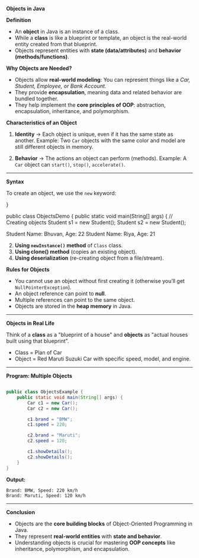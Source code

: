 
 **Objects in Java**

**Definition**

* An **object** in Java is an instance of a class.
* While a **class** is like a blueprint or template, an object is the real-world entity created from that blueprint.
* Objects represent entities with **state (data/attributes)** and **behavior (methods/functions)**.


**Why Objects are Needed?**

* Objects allow **real-world modeling**: You can represent things like a *Car, Student, Employee, or Bank Account*.
* They provide **encapsulation**, meaning data and related behavior are bundled together.
* They help implement the **core principles of OOP**: abstraction, encapsulation, inheritance, and polymorphism.


 **Characteristics of an Object**

1. **Identity** → Each object is unique, even if it has the same state as another.
   Example: Two `Car` objects with the same color and model are still different objects in memory.



3. **Behavior** → The actions an object can perform (methods).
   Example: A `Car` object can `start()`, `stop()`, `accelerate()`.

---

 **Syntax**

To create an object, we use the `new` keyword:


}

public class ObjectsDemo {
    public static void main(String[] args) {
        // Creating objects
        Student s1 = new Student();
        Student s2 = new Student();

Student Name: Bhuvan, Age: 22
Student Name: Riya, Age: 21

2. **Using `newInstance()` method** of `Class` class.
3. **Using clone() method** (copies an existing object).
4. **Using deserialization** (re-creating object from a file/stream).


**Rules for Objects**

* You cannot use an object without first creating it (otherwise you’ll get `NullPointerException`).
* An object reference can point to **null**.
* Multiple references can point to the same object.
* Objects are stored in the **heap memory** in Java.

---
 **Objects in Real Life**

Think of a **class** as a "blueprint of a house" and **objects** as "actual houses built using that blueprint".

* Class = Plan of Car
* Object = Red Maruti Suzuki Car with specific speed, model, and engine.

---

 **Program: Multiple Objects**

```java

public class ObjectsExample {
    public static void main(String[] args) {
        Car c1 = new Car();
        Car c2 = new Car();

        c1.brand = "BMW";
        c1.speed = 220;

        c2.brand = "Maruti";
        c2.speed = 120;

        c1.showDetails();
        c2.showDetails();
    }
}
```

**Output:**

```
Brand: BMW, Speed: 220 km/h
Brand: Maruti, Speed: 120 km/h
```

---

**Conclusion**

* Objects are the **core building blocks** of Object-Oriented Programming in Java.
* They represent **real-world entities** with **state and behavior**.
* Understanding objects is crucial for mastering **OOP concepts** like inheritance, polymorphism, and encapsulation.

